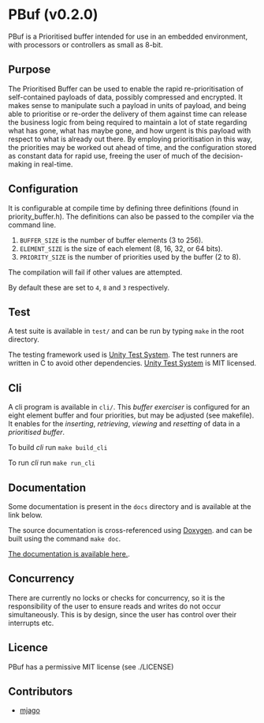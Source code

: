 # PBuf (v0.2.0)

PBuf is a Prioritised buffer intended for use in an embedded environment,
with processors or controllers as small as 8-bit.

## Purpose

The Prioritised Buffer can be used to enable the rapid re-prioritisation of self-contained payloads of data, possibly compressed
and encrypted. It makes sense to manipulate such a payload in units of payload, and being able to prioritise or re-order the
delivery of them against time can release the business logic from being required to maintain a lot of state regarding what
has gone, what has maybe gone, and how urgent is this payload with respect to what is already out there. By employing prioritisation
in this way, the priorities may be worked out ahead of time, and the configuration stored as constant data for rapid use, freeing
the user of much of the decision-making in real-time.

## Configuration

It is configurable at compile time by defining three definitions (found in priority_buffer.h).
The definitions can also be passed to the compiler via the command line.

1. `BUFFER_SIZE` is the number of buffer elements (3 to 256).
2. `ELEMENT_SIZE` is the size of each element (8, 16, 32, or 64 bits).
3. `PRIORITY_SIZE` is the number of priorities used by the buffer (2 to 8).

The compilation will fail if other values are attempted.

By default these are set to `4`, `8` and `3` respectively.

## Test

A test suite is available in `test/` and can be run by typing `make` in the root directory.

The testing framework used is [Unity Test System](https://github.com/throwtheswitch/). The
test runners are written in C to avoid other dependencies. [Unity Test System](https://github.com/throwtheswitch/) is MIT licensed.

## Cli

A cli program is available in `cli/`.
This *buffer exerciser* is configured for an eight element buffer and four priorities, but may be adjusted (see makefile).
It enables for the *inserting*, *retrieving*, *viewing* and *resetting* of data in a *prioritised buffer*.

To build *cli* run `make build_cli`

To run *cli* run `make run_cli`

## Documentation
Some documentation is present in the `docs` directory and is available at the link below.

The source documentation is cross-referenced using [Doxygen](http://www.doxygen.nl/). and can be built using the command `make doc`.

[The documentation is available here.]( http://martynjago.co.uk/PBuf/).

## Concurrency

There are currently no locks or checks for concurrency, so it is the responsibility of the user to ensure
reads and writes do not occur simultaneously. This is by design, since the user has control over their interrupts
etc.

## Licence

PBuf has a permissive MIT license (see ./LICENSE)

## Contributors

- [mjago](https://github.com/mjago/sonicri)

